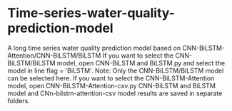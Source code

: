 # Time-series-water-quality-prediction-model
A long time series water quality prediction model based on CNN-BiLSTM-Attention/CNN-BiLSTM/BiLSTM
If you want to select the CNN-BiLSTM/BiLSTM model, open CNN-BiLSTM and BiLSTM.py and select the model in line flag = 'BiLSTM'. Note: Only the CNN-BiLSTM/BiLSTM model can be selected here.
If you want to select the CNN-BiLSTM-Attention model, open CNN-BiLSTM-Attention-csv.py
CNN-BiLSTM and BiLSTM model and CNn-bilstm-attention-csv model results are saved in separate folders.
